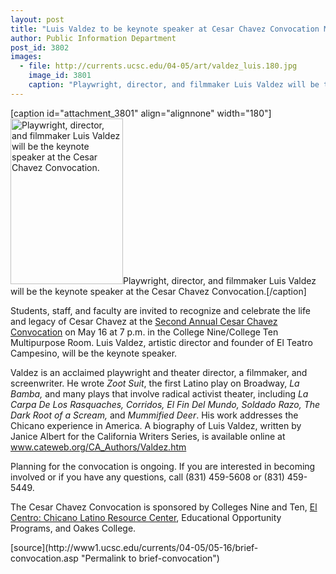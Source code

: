 ```yaml
---
layout: post
title: "Luis Valdez to be keynote speaker at Cesar Chavez Convocation May 16"
author: Public Information Department
post_id: 3802
images:
  - file: http://currents.ucsc.edu/04-05/art/valdez_luis.180.jpg
    image_id: 3801
    caption: "Playwright, director, and filmmaker Luis Valdez will be the keynote speaker at the Cesar Chavez Convocation."
---
```


[caption id="attachment_3801" align="alignnone" width="180"]<a href="http://localhost/mysite/wp-content/uploads/2005/05/valdez_luis.180.jpg"><img class="size-full wp-image-3801" src="http://localhost/mysite/wp-content/uploads/2005/05/valdez_luis.180.jpg" alt="Playwright, director, and filmmaker Luis Valdez will be the keynote speaker at the Cesar Chavez Convocation." width="180" height="265" /></a>Playwright, director, and filmmaker Luis Valdez will be the keynote speaker at the Cesar Chavez Convocation.[/caption]
<a name="content" id="content"></a>
<p>
  Students, staff, and faculty are invited to recognize and celebrate the life and legacy of Cesar Chavez at the <a href="http://www2.ucsc.edu/raza/chavez.shtml">Second Annual Cesar Chavez Convocation</a> on May 16 at 7 p.m. in the College Nine/College Ten Multipurpose Room. Luis Valdez, artistic director and founder of El Teatro Campesino, will be the keynote speaker.
</p>
<p>
  Valdez is an acclaimed playwright and theater director, a filmmaker, and screenwriter. He wrote <i>Zoot Suit</i>, the first Latino play on Broadway, <i>La Bamba,</i> and many plays that involve radical activist theater, including <i>La Carpa De Los Rasquaches, Corridos, El Fin Del Mundo, Soldado Razo, The Dark Root of a Scream,</i> and <i>Mummified Deer</i>. His work addresses the Chicano experience in America. A biography of Luis Valdez, written by Janice Albert for the California Writers Series, is available online at <a href="http://www.cateweb.org/CA_Authors/Valdez.htm">www.cateweb.org/CA_Authors/Valdez.htm</a>
</p>
<p>
  Planning for the convocation is ongoing. If you are interested in becoming involved or if you have any questions, call (831) 459-5608 or (831) 459-5449.
</p>
<p>
  The Cesar Chavez Convocation is sponsored by Colleges Nine and Ten, <a href="http://www2.ucsc.edu/raza/">El Centro: Chicano Latino Resource Center</a>, Educational Opportunity Programs, and Oakes College.
</p>
<form>
  <input name="t1" size="-1" type="hidden">
</form>



</p>
[source](http://www1.ucsc.edu/currents/04-05/05-16/brief-convocation.asp "Permalink to brief-convocation")
